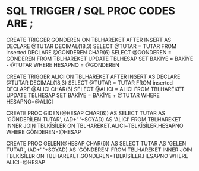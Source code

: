 # SQL TRIGGER / SQL PROC CODES ARE ; 
CREATE TRIGGER GONDEREN
ON TBLHAREKET
AFTER INSERT
AS
DECLARE @TUTAR DECIMAL(18,3)
SELECT @TUTAR = TUTAR FROM inserted
DECLARE @GONDEREN CHAR(6)
SELECT @GONDEREN = GÖNDEREN FROM TBLHAREKET
UPDATE TBLHESAP SET BAKİYE = BAKİYE - @TUTAR WHERE HESAPNO = @GONDEREN

CREATE TRIGGER ALICI
ON TBLHAREKET
AFTER INSERT
AS
DECLARE @TUTAR DECIMAL(18,3)
SELECT @TUTAR = TUTAR FROM inserted
DECLARE @ALICI CHAR(6)
SELECT @ALICI = ALICI FROM TBLHAREKET
UPDATE TBLHESAP SET BAKİYE = BAKİYE + @TUTAR WHERE HESAPNO=@ALICI

CREATE PROC GIDEN(@HESAP CHAR(6))
AS
SELECT TUTAR AS 'GÖNDERİLEN TUTAR', (AD+' '+SOYAD) AS 'ALICI' FROM TBLHAREKET
INNER JOIN TBLKİSİLER
ON TBLHAREKET.ALICI=TBLKİSİLER.HESAPNO WHERE GÖNDEREN=@HESAP

CREATE PROC GELEN(@HESAP CHAR(6))
AS
SELECT TUTAR AS 'GELEN TUTAR', (AD+' '+SOYAD) AS 'GÖNDEREN' FROM TBLHAREKET
INNER JOIN TBLKİSİLER
ON TBLHAREKET.GÖNDEREN=TBLKİSİLER.HESAPNO WHERE ALICI=@HESAP
